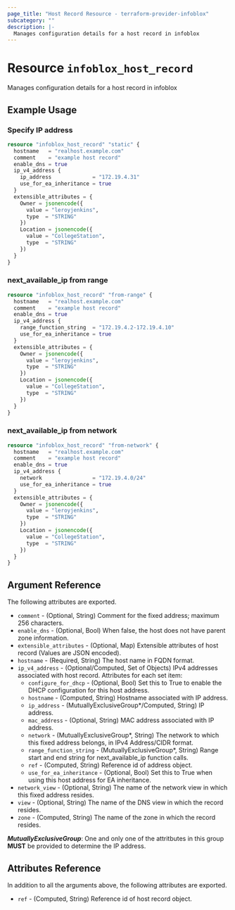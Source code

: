```yaml
---
page_title: "Host Record Resource - terraform-provider-infoblox"
subcategory: ""
description: |-
  Manages configuration details for a host record in infoblox
---
```


# Resource `infoblox_host_record`

Manages configuration details for a host record in infoblox

## Example Usage

### Specify IP address
```terraform
resource "infoblox_host_record" "static" {
  hostname   = "realhost.example.com"
  comment    = "example host record"
  enable_dns = true
  ip_v4_address {
    ip_address             = "172.19.4.31"
    use_for_ea_inheritance = true
  }
  extensible_attributes = {
    Owner = jsonencode({
      value = "leroyjenkins",
      type  = "STRING"
    })
    Location = jsonencode({
      value = "CollegeStation",
      type  = "STRING"
    })
  }
}
```

### next_available_ip from range
```terraform
resource "infoblox_host_record" "from-range" {
  hostname   = "realhost.example.com"
  comment    = "example host record"
  enable_dns = true
  ip_v4_address {
    range_function_string  = "172.19.4.2-172.19.4.10"
    use_for_ea_inheritance = true
  }
  extensible_attributes = {
    Owner = jsonencode({
      value = "leroyjenkins",
      type  = "STRING"
    })
    Location = jsonencode({
      value = "CollegeStation",
      type  = "STRING"
    })
  }
}
```

### next_available_ip from network
```terraform
resource "infoblox_host_record" "from-network" {
  hostname   = "realhost.example.com"
  comment    = "example host record"
  enable_dns = true
  ip_v4_address {
    network                = "172.19.4.0/24"
    use_for_ea_inheritance = true
  }
  extensible_attributes = {
    Owner = jsonencode({
      value = "leroyjenkins",
      type  = "STRING"
    })
    Location = jsonencode({
      value = "CollegeStation",
      type  = "STRING"
    })
  }
}
```


## Argument Reference

The following attributes are exported.

- `comment` - (Optional, String) Comment for the fixed address; maximum 256 characters.
- `enable_dns` - (Optional, Bool) When false, the host does not have parent zone information.
- `extensible_attributes` - (Optional, Map) Extensible attributes of host record (Values are JSON encoded).
- `hostname` -  (Required, String) The host name in FQDN format.
- `ip_v4_address` - (Optional/Computed, Set of Objects) IPv4 addresses associated with host record.  Attributes for each set item:
  - `configure_for_dhcp` - (Optional, Bool) Set this to True to enable the DHCP configuration for this host address.
  - `hostname` - (Computed, String) Hostname associated with IP address.
  - `ip_address` - (MutuallyExclusiveGroup*/Computed, String) IP address.
  - `mac_address` - (Optional, String) MAC address associated with IP address.
  - `network` - (MutuallyExclusiveGroup*, String) The network to which this fixed address belongs, in IPv4 Address/CIDR format.
  - `range_function_string` -  (MutuallyExclusiveGroup*, String) Range start and end string for next_available_ip function calls.
  - `ref` - (Computed, String) Reference id of address object.
  - `use_for_ea_inheritance` - (Optional, Bool) Set this to True when using this host address for EA inheritance.
- `network_view` -  (Optional, String) The name of the network view in which this fixed address resides.
- `view` - (Optional, String) The name of the DNS view in which the record resides.
- `zone` - (Computed, String) The name of the zone in which the record resides.

**_MutuallyExclusiveGroup_**: One and only one of the attritbutes in this group **MUST** be provided to determine the IP address.

## Attributes Reference

In addition to all the arguments above, the following attributes are exported.

- `ref` -  (Computed, String) Reference id of host record object.